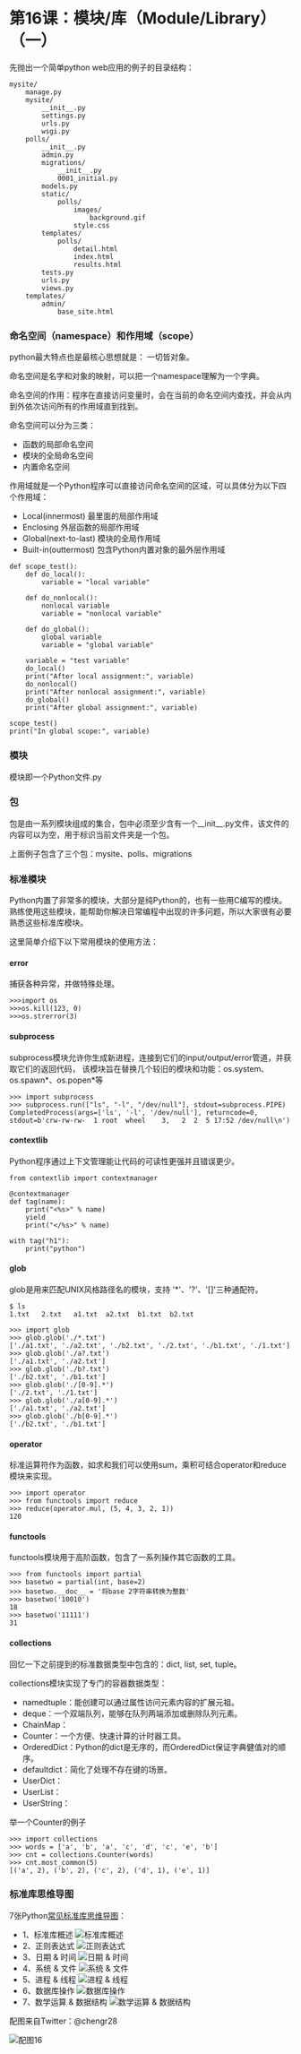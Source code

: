 # 第16课：模块/库（Module/Library）（一）

先抛出一个简单python web应用的例子的目录结构：

```
mysite/
    manage.py
    mysite/
        __init__.py
        settings.py
        urls.py
        wsgi.py
    polls/
        __init__.py
        admin.py
        migrations/
            __init__.py
            0001_initial.py
        models.py
        static/
            polls/
                images/
                    background.gif
                style.css
        templates/
            polls/
                detail.html
                index.html
                results.html
        tests.py
        urls.py
        views.py
    templates/
        admin/
            base_site.html
```

### 命名空间（namespace）和作用域（scope）
python最大特点也是最核心思想就是： 一切皆对象。

命名空间是名字和对象的映射，可以把一个namespace理解为一个字典。

命名空间的作用：程序在直接访问变量时，会在当前的命名空间内查找，并会从内到外依次访问所有的作用域直到找到。

命名空间可以分为三类：
* 函数的局部命名空间
* 模块的全局命名空间
* 内置命名空间

作用域就是一个Python程序可以直接访问命名空间的区域，可以具体分为以下四个作用域：
* Local(innermost) 最里面的局部作用域
* Enclosing 外层函数的局部作用域
* Global(next-to-last) 模块的全局作用域
* Built-in(outtermost) 包含Python内置对象的最外层作用域

```
def scope_test():
    def do_local():
        variable = "local variable"

    def do_nonlocal():
        nonlocal variable
        variable = "nonlocal variable"

    def do_global():
        global variable
        variable = "global variable"

    variable = "test variable"
    do_local()
    print("After local assignment:", variable)
    do_nonlocal()
    print("After nonlocal assignment:", variable)
    do_global()
    print("After global assignment:", variable)

scope_test()
print("In global scope:", variable)
```

### 模块
模块即一个Python文件.py

### 包
包是由一系列模块组成的集合，包中必须至少含有一个__init__.py文件，该文件的内容可以为空，用于标识当前文件夹是一个包。

上面例子包含了三个包：mysite、polls、migrations

### 标准模块
Python内置了非常多的模块，大部分是纯Python的，也有一些用C编写的模块。熟练使用这些模块，能帮助你解决日常编程中出现的许多问题，所以大家很有必要熟悉这些标准库模块。

这里简单介绍下以下常用模块的使用方法：
#### error
捕获各种异常，并做特殊处理。

```
>>>import os
>>>os.kill(123, 0)
>>>os.strerror(3)
```
#### subprocess
subprocess模块允许你生成新进程，连接到它们的input/output/error管道，并获取它们的返回代码， 该模块旨在替换几个较旧的模块和功能：os.system、os.spawn*、os.popen*等
```
>>> import subprocess
>>> subprocess.run(["ls", "-l", "/dev/null"], stdout=subprocess.PIPE)
CompletedProcess(args=['ls', '-l', '/dev/null'], returncode=0, stdout=b'crw-rw-rw-  1 root  wheel    3,   2  2  5 17:52 /dev/null\n')
```

#### contextlib
Python程序通过上下文管理能让代码的可读性更强并且错误更少。
```
from contextlib import contextmanager

@contextmanager
def tag(name):
    print("<%s>" % name)
    yield
    print("</%s>" % name)

with tag("h1"):
    print("python")
```

#### glob
glob是用来匹配UNIX风格路径名的模块，支持 '*'、'?'、'[]'三种通配符。
```
$ ls
1.txt	2.txt	a1.txt	a2.txt	b1.txt	b2.txt

>>> import glob
>>> glob.glob('./*.txt')
['./a1.txt', './a2.txt', './b2.txt', './2.txt', './b1.txt', './1.txt']
>>> glob.glob('./a?.txt')
['./a1.txt', './a2.txt']
>>> glob.glob('./b?.txt')
['./b2.txt', './b1.txt']
>>> glob.glob('./[0-9].*')
['./2.txt', './1.txt']
>>> glob.glob('./a[0-9].*')
['./a1.txt', './a2.txt']
>>> glob.glob('./b[0-9].*')
['./b2.txt', './b1.txt']
```

#### operator
标准运算符作为函数，如求和我们可以使用sum，乘积可结合operator和reduce模块来实现。

```
>>> import operator
>>> from functools import reduce
>>> reduce(operator.mul, (5, 4, 3, 2, 1))
120
```

#### functools
functools模块用于高阶函数，包含了一系列操作其它函数的工具。
```
>>> from functools import partial
>>> basetwo = partial(int, base=2)
>>> basetwo.__doc__ = '将base 2字符串转换为整数'        
>>> basetwo('10010')
18
>>> basetwo('11111')
31
```

#### collections
回忆一下之前提到的标准数据类型中包含的：dict, list, set, tuple。

collections模块实现了专门的容器数据类型：
* namedtuple：能创建可以通过属性访问元素内容的扩展元祖。
* deque：一个双端队列，能够在队列两端添加或删除队列元素。
* ChainMap：
* Counter：一个方便、快速计算的计时器工具。
* OrderedDict：Python的dict是无序的，而OrderedDict保证字典健值对的顺序。
* defaultdict：简化了处理不存在键的场景。
* UserDict：
* UserList：
* UserString：

举一个Counter的例子
```
>>> import collections
>>> words = ['a', 'b', 'a', 'c', 'd', 'c', 'e', 'b']
>>> cnt = collections.Counter(words)
>>> cnt.most_common(5)
[('a', 2), ('b', 2), ('c', 2), ('d', 1), ('e', 1)]
```

### 标准库思维导图
7张Python[常见标准库思维导图](https://woaielf.github.io/2018/04/15/python2/)：
* 1、标准库概述
![标准库概述](https://raw.githubusercontent.com/woaielf/woaielf.github.io/master/_posts/media/15237087901003/1.png)
* 2、正则表达式
![正则表达式](https://raw.githubusercontent.com/woaielf/woaielf.github.io/master/_posts/media/15237087901003/2.png)
* 3、日期 & 时间
![日期 & 时间](https://raw.githubusercontent.com/woaielf/woaielf.github.io/master/_posts/media/15237087901003/3.png)
* 4、系统 & 文件
![系统 & 文件](https://raw.githubusercontent.com/woaielf/woaielf.github.io/master/_posts/media/15237087901003/4.png)
* 5、进程 & 线程
![进程 & 线程](https://raw.githubusercontent.com/woaielf/woaielf.github.io/master/_posts/media/15237087901003/5.png)
* 6、数据库操作
![数据库操作](https://raw.githubusercontent.com/woaielf/woaielf.github.io/master/_posts/media/15237087901003/6.png)
* 7、数学运算 & 数据结构
![数学运算 & 数据结构](https://raw.githubusercontent.com/woaielf/woaielf.github.io/master/_posts/media/15237087901003/7.png)

配图来自Twitter：@chengr28

![配图16](https://wiki.huihoo.com/images/b/b9/Devopsgirls16.png)

